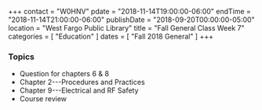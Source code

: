+++
contact = "W0HNV"
pdate = "2018-11-14T19:00:00-06:00"
endTime = "2018-11-14T21:00:00-06:00"
publishDate = "2018-09-20T00:00:00-05:00"
location = "West Fargo Public Library"
title = "Fall General Class Week 7"
categories = [ "Education" ]
dates = [ "Fall 2018 General" ]
+++
### Topics
* Question for chapters 6 & 8
* Chapter 2---Procedures and Practices
* Chapter 9---Electrical and RF Safety
* Course review
